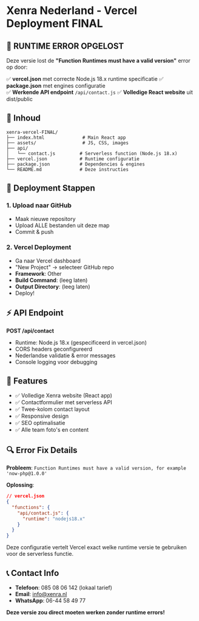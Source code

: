 # Xenra Nederland - Vercel Deployment FINAL

## 🚀 RUNTIME ERROR OPGELOST

Deze versie lost de **"Function Runtimes must have a valid version"** error op door:

✅ **vercel.json** met correcte Node.js 18.x runtime specificatie
✅ **package.json** met engines configuratie  
✅ **Werkende API endpoint** `/api/contact.js`
✅ **Volledige React website** uit dist/public

## 📁 Inhoud

```
xenra-vercel-FINAL/
├── index.html              # Main React app
├── assets/                 # JS, CSS, images
├── api/
│   └── contact.js         # Serverless function (Node.js 18.x)
├── vercel.json            # Runtime configuratie
├── package.json           # Dependencies & engines
└── README.md              # Deze instructies
```

## 🔧 Deployment Stappen

### 1. Upload naar GitHub
- Maak nieuwe repository
- Upload ALLE bestanden uit deze map
- Commit & push

### 2. Vercel Deployment  
- Ga naar Vercel dashboard
- "New Project" → selecteer GitHub repo
- **Framework**: Other
- **Build Command**: (leeg laten)
- **Output Directory**: (leeg laten)
- Deploy!

## ⚡ API Endpoint

**POST /api/contact**
- Runtime: Node.js 18.x (gespecificeerd in vercel.json)
- CORS headers geconfigureerd
- Nederlandse validatie & error messages
- Console logging voor debugging

## 🎯 Features

- ✅ Volledige Xenra website (React app)
- ✅ Contactformulier met serverless API
- ✅ Twee-kolom contact layout
- ✅ Responsive design
- ✅ SEO optimalisatie
- ✅ Alle team foto's en content

## 🔍 Error Fix Details

**Probleem**: `Function Runtimes must have a valid version, for example 'now-php@1.0.0'`

**Oplossing**:
```json
// vercel.json
{
  "functions": {
    "api/contact.js": {
      "runtime": "nodejs18.x"
    }
  }
}
```

Deze configuratie vertelt Vercel exact welke runtime versie te gebruiken voor de serverless functie.

## 📞 Contact Info

- **Telefoon**: 085 08 06 142 (lokaal tarief)
- **Email**: info@xenra.nl  
- **WhatsApp**: 06-44 58 49 77

**Deze versie zou direct moeten werken zonder runtime errors!**